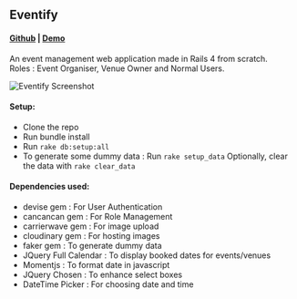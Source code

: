 ## Eventify
#### [Github](https://github.com/aswinsanakan/eventify) | [Demo](https://eventifyweb.herokuapp.com/)
An event management web application made in Rails 4 from scratch. <br>
Roles : Event Organiser, Venue Owner and Normal Users.

![Eventify Screenshot](screenshot.png)

#### Setup:
* Clone the repo
* Run bundle install
* Run `rake db:setup:all`
* To generate some dummy data : Run `rake setup_data`
    Optionally, clear the data with `rake clear_data`


#### Dependencies used:
- devise gem : For User Authentication 
- cancancan gem : For Role Management 
- carrierwave gem : For image upload
- cloudinary gem : For hosting images
- faker gem : To generate dummy data
- JQuery Full Calendar : To display booked dates for events/venues
- Momentjs : To format date in javascript
- JQuery Chosen : To enhance select boxes
- DateTime Picker : For choosing date and time
